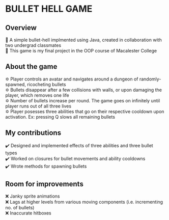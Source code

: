 # BULLET HELL GAME

## Overview
🌟 A simple bullet-hell implmented using Java, created in collaboration with two undergrad classmates<br>
🌟 This game is my final project in the OOP course of Macalester College

## About the game
✡️ Player controls an avatar and navigates around a dungeon of randomly-spawned, ricocheting bullets<br>
✡️ Bullets disappear after a few collisions with walls, or upon damaging the player, which removes one life<br>
✡️ Number of bullets increase per round. The game goes on infinitely until player runs out of all three lives<br>
✡️ Player posesses three abilities that go on their respective cooldown upon activation. Ex: pressing Q slows all remaining bullets

## My contributions
✔️ Designed and implemented effects of three abilities and three bullet types<br>
✔️ Worked on closures for bullet movements and ability cooldowns<br>
✔️ Wrote methods for spawning bullets

## Room for improvements
❌ Janky sprite animations<br>
❌ Lags at higher levels from various moving components (i.e. incrementing no. of bullets)<br>
❌ Inaccurate hitboxes
